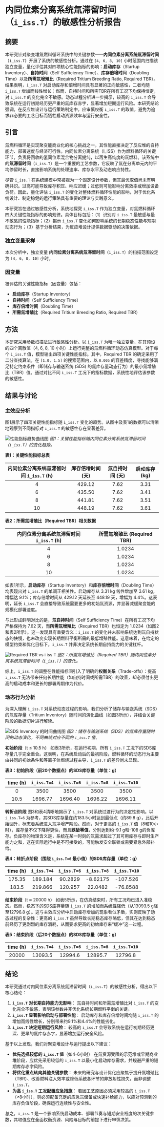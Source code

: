 # 内同位素分离系统氚滞留时间（`i_iss.T`）的敏感性分析报告

## 摘要

本研究针对聚变堆氚燃料循环系统中的关键参数——**内同位素分离系统氚滞留时间**（`i_iss.T`）开展了系统的敏感性分析。通过在 `[4, 6, 8, 10]` 小时范围内扫描该独立变量，量化评估其对四项核心性能指标的影响：**启动库存**（Startup Inventory）、**自持时间**（Self Sufficiency Time）、**库存倍增时间**（Doubling Time）以及**所需氚增殖比**（Required Tritium Breeding Ratio, Required TBR）。结果表明，`i_iss.T` 对启动库存和倍增时间具有显著的正向敏感性，二者均随 `i_iss.T` 增加而线性增长；然而，自持时间和所需TBR在所有工况下均保持恒定，对 `i_iss.T` 的变化完全不敏感。动态过程分析进一步揭示，较高的 `i_iss.T` 会导致系统在运行初期经历更严重的氚库存赤字，显著增加短期运行风险。本研究结论强调，在反应堆设计与运行策略制定中，应审慎权衡 `i_iss.T` 的取值，避免为追求非必要的工艺目标而牺牲启动资源效率与运行安全性。

## 引言

氚燃料循环是实现聚变能商业化的核心挑战之一，其性能直接决定了反应堆的自持能力、部署速度与经济可行性。内同位素分离系统（I_ISS）作为燃料循环的关键环节，负责将回收的氢同位素混合物分离提纯，以再生高纯度的氚燃料。该系统中的**氚滞留时间**（`i_iss.T`）是一个重要的工艺参数，它反映了氚在分离单元内的平均停留时长，直接影响系统的处理速率、库存水平及动态响应特性。

尽管 `i_iss.T` 在系统建模中常被视为一个固定设计参数，但其最优取值尚未有明确共识。过高可能导致库存积压、响应迟缓；过低则可能影响分离效率或增加设备负荷。因此，量化评估 `i_iss.T` 的变化对整体燃料循环性能的影响，对于优化系统设计、制定稳健的运行策略具有重要的理论与实践意义。

本研究旨在通过敏感性分析，系统地探究 `i_iss.T` 作为独立变量，对氚燃料循环四大关键性能指标的影响规律。具体目标包括：（1）识别对 `i_iss.T` 最敏感与最不敏感的性能指标；（2）揭示 `i_iss.T` 变化如何影响系统的长期稳态性能与短期动态行为；（3）基于分析结果，为反应堆设计提供数据驱动的决策依据。

### 独立变量采样
本次分析中，独立变量 **内同位素分离系统氚滞留时间**（`i_iss.T`）的扫描范围设定为 `[4, 6, 8, 10]` 小时。

### 因变量
被评估的关键性能指标（因变量）包括：
- **启动库存**（Startup Inventory）
- **自持时间**（Self Sufficiency Time）
- **库存倍增时间**（Doubling Time）
- **所需氚增殖比**（Required Tritium Breeding Ratio, Required TBR）

## 方法

本研究采用参数扫描法进行敏感性分析。以 `i_iss.T` 为唯一独立变量，在其预设的四个离散值（4, 6, 8, 10 小时）上运行完整的氚燃料循环动态仿真模型。对于每个 `i_iss.T` 值，模型输出四项关键性能指标。其中，Required TBR 的确定采用了二分查找算法，在 `[1.0, 1.5]` 的搜索范围内，以 `0.005` 的容差精度，寻找能够满足特定约束条件（即储存与输送系统 (SDS) 的氚库存量动态行为）的最小氚增殖比（TBR）值。通过对比不同 `i_iss.T` 工况下的指标数据，系统性地评估该参数的敏感性。

## 结果与讨论

### 主效应分析

图1展示了四项关键性能指标随 `i_iss.T` 变化的趋势。从图中及表1的数据可以清晰地观察到不同指标对 `i_iss.T` 的敏感性存在显著差异。

![性能指标趋势曲线图](combined_analysis_plots.svg)
*图1：关键性能指标随内同位素分离系统氚滞留时间（`i_iss.T`）的变化趋势。*

**表1：关键性能指标总表**

| 内同位素分离系统氚滞留时间 `i_iss.T` (h) | 库存倍增时间 (天) | 氚自持时间 (天) | 启动库存 (kg) |
|:----------------------------------------:|:-----------------:|:---------------:|:-------------:|
|                    4                     |      429.12       |      7.62       |     3.31      |
|                    6                     |      435.50       |      7.62       |     3.41      |
|                    8                     |      441.81       |      7.62       |     3.51      |
|                    10                    |      448.19       |      7.62       |     3.61      |

**表2：所需氚增殖比（Required TBR）相关数据**

| 内同位素分离系统氚滞留时间 `i_iss.T` (h) | 所需氚增殖比 (Required TBR) |
|:----------------------------------------:|:---------------------------:|
|                    4                     |            1.0234           |
|                    6                     |            1.0234           |
|                    8                     |            1.0234           |
|                    10                    |            1.0234           |

如表1所示，**启动库存**（Startup Inventory）和**库存倍增时间**（Doubling Time）均表现出对 `i_iss.T` 的单调正相关性。启动库存从 3.31 kg 线性增加至 3.61 kg，增幅达 9.1%；库存倍增时间从 429.12 天延长至 448.19 天，增幅为 4.4%。这表明，延长 `i_iss.T` 会直接导致系统需要更多的初始氚资源，并显著减缓聚变能的规模化部署速度。

与此形成鲜明对比的是，**氚自持时间**（Self Sufficiency Time）在所有工况下均严格保持为 7.62 天，而**所需氚增殖比**（Required TBR）也恒定为 1.0234（如图2和表2所示）。这一发现具有重要含义：`i_iss.T` 的变化并未影响系统达到氚自持状态的快慢，也未改变实现长期燃料平衡所需的最低增殖性能。这意味着，在给定的模型约束和优化目标下，`i_iss.T` 并非决定系统长期自持能力的关键杠杆。

![Required TBR vs i iss T](line_Required_TBR_vs_i_iss.T.svg)
*图2：所需氚增殖比（Required TBR）随内同位素分离系统氚滞留时间（`i_iss.T`）的变化。*

综上，`i_iss.T` 的调整在性能指标间引入了明确的**权衡关系**（Trade-offs）：提高 `i_iss.T` 无法带来任何长期性能（如自持时间或所需TBR）的改善，却必须付出更高的启动成本和更长的部署周期作为代价。

### 动态行为分析

为深入理解 `i_iss.T` 对系统动态过程的影响，我们分析了储存与输送系统（SDS）的氚库存量（Tritium Inventory）随时间的演化曲线（如图3所示），并结合关键阶段的数据切片进行解读。

![SDS Inventory 的时间曲线图](sweep_sds_inventory_vs_i_iss_T.svg)
*图3：储存与输送系统（SDS）的氚库存量随时间的动态演化，不同曲线对应不同的 `i_iss.T` 值。*

**初始阶段**（t ≤ 10.5 h）
如表3所示，在运行初期，所有 `i_iss.T` 工况下的SDS库存量几乎完全重合。这表明，在系统启动后的最初阶段，燃料循环的动态行为主要由共同的初始条件和等离子体燃烧过程主导，`i_iss.T` 的差异尚未显现。

**表3：初始阶段（前20个数据点）的SDS库存量（单位：g）**

| time (h) | `i_iss.T=4` | `i_iss.T=6` | `i_iss.T=8` | `i_iss.T=10` |
|:--------:|:-----------:|:-----------:|:-----------:|:------------:|
|    0     |    3500     |    3500     |    3500     |     3500     |
|   10.5   |   1696.77   |   1696.40   |   1696.22   |    1696.11   |

**转折点阶段**
图3和表4清晰地揭示了 `i_iss.T` 对系统过渡行为的决定性影响。以 `i_iss.T=6` 为参考，其SDS库存量在约183.5小时达到最低点（约89.8 g），此后开始回升，标志着系统进入氚净增产阶段。然而，对于更高的 `i_iss.T` 值（8和10小时），库存量不仅下降得更快，而且**跌破零值**，分别达到约-9.1 g和-108 g的负库存。负库存的物理含义是，系统在某一时刻的氚需求超过了其可用库存与即时生产能力之和，这在实际运行中是不可接受的，可能触发安全联锁或需要紧急外部补给。

**表4：转折点阶段（围绕 `i_iss.T=6` 最小值）的SDS库存量（单位：g）**

| time (h) | `i_iss.T=4` | `i_iss.T=6` | `i_iss.T=8` | `i_iss.T=10` |
|:--------:|:-----------:|:-----------:|:-----------:|:------------:|
|  175.35  |   189.184   |   90.2829   |  -8.62175   |   -107.526   |
|  183.5   |   219.866   |   120.957   |   22.0482   |   -76.8588   |

**结束阶段**（t ≈ 20000 h）
如表5所示，在仿真结束时，所有工况均已进入准稳态。然而，稳态下的SDS库存量随 `i_iss.T` 的增加而系统性降低（从13093.5 g降至12796.8 g）。这与主效应分析中启动库存增加的现象看似矛盾，实则反映了动态过程的复杂性：更高的 `i_iss.T` 虽然导致长期稳态库存略低，但其在达到稳态前经历了更剧烈的库存消耗，从而要求更高的初始库存来“缓冲”这一过程。

**表5：结束阶段（后20个数据点）的SDS库存量（单位：g）**

| time (h) | `i_iss.T=4` | `i_iss.T=6` | `i_iss.T=8` | `i_iss.T=10` |
|:--------:|:-----------:|:-----------:|:-----------:|:------------:|
|  20000   |   13093.5   |   12994.6   |   12895.7   |    12796.8   |

## 结论

本研究通过对内同位素分离系统氚滞留时间（`i_iss.T`）的敏感性分析，得出以下核心结论：

1.  **`i_iss.T` 对长期自持能力无影响**： 氚自持时间和所需氚增殖比对 `i_iss.T` 的变化完全不敏感，表明该参数并非优化系统长期燃料平衡的关键。
2.  **`i_iss.T` 显著影响启动与部署性能**： 启动库存和库存倍增时间均随 `i_iss.T` 的增加而线性增长，分别带来约9.1%和4.4%的性能劣化。
3.  **`i_iss.T` 决定短期运行风险**： 较高的 `i_iss.T` 会导致系统在运行初期经历更深、更早的氚库存赤字，显著增加运行安全风险。

基于以上发现，我们对聚变堆设计与运行提出以下建议：
-   **优先选择较低的 `i_iss.T` 值**（如4-6小时） 在氚资源受限的示范堆或早期商业堆阶段，应优先采用较低的 `i_iss.T` 以最小化启动库存需求，并规避严重的短期库存赤字风险。
-   **将优化重点转向其他关键参数**： 未来的研究与设计优化应聚焦于提升氚增殖比（TBR）、改善燃料注入效率或降低系统各环节的非放射性损失，而非调整 `i_iss.T`。
-   **为高 `i_iss.T` 工况配置应急措施**： 若因工艺原因必须采用较高的 `i_iss.T`（≥8小时），则必须配备充足的应急氚储备或快速补给能力，以应对预测到的库存负值阶段，确保运行连续性与安全性。

总之，`i_iss.T` 是一个影响系统启动成本、部署节奏与短期安全裕度的次关键参数，其取值应在全面权衡资源、风险与目标的前提下进行审慎决策。